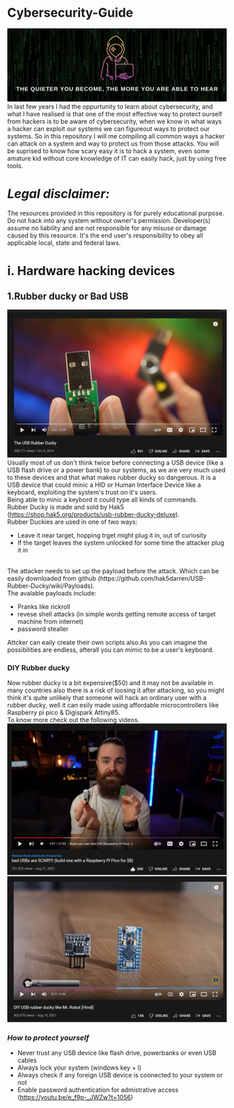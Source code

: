 # Cybersecurity-Guide
![](https://github.com/PratyayMallik1006/Cybersecurity-Guide/blob/main/images/header.png)
In last few years I had the oppurtunity to learn about cybersecurity, and what I have realised is that one of the most effective way to protect ourself from hackers is to be aware of cybersecurity, when we know in what ways a hacker can exploit our systems we can figureout ways to protect our systems. So in this repository I will me compiling all common ways a hacker can attack on a system and way to protect us from those attacks.
You will be suprised to know how scary easy it is to hack a system, even some amature kid without core knowledge of IT can easily hack, just by using free tools.

<h1><i>Legal disclaimer:</i></h1>
The resources provided in this repository is for purely educational purpose. Do not hack into any system without owner's permission. Developer(s) assume no liability and are not responsible for any misuse or damage caused by this resource. It's the end user's responsibility to obey all applicable local, state and federal laws. 

# i. Hardware hacking devices
## 1.Rubber ducky or Bad USB
[![rubber ducky](https://github.com/PratyayMallik1006/Cybersecurity-Guide/blob/main/images/rubber-ducky.PNG)](https://www.youtube.com/watch?v=sbKN8FhGnqg)
Usually most of us don't think twice before connecting a USB device (like a USB flash drive or a power bank) to our systems, as we are very much used to these devices and that what makes rubber ducky so dangerous. It is a USB device that could minic a HID or Human Interface Device like a keyboard, exploiting the system's trust on it's users.
<br>
Being able to minic a keybord it could type all kinds of commands.
<br>
Rubber Ducky is made and sold by Hak5 (https://shop.hak5.org/products/usb-rubber-ducky-deluxe).
<br>
Rubber Duckies are used in one of two ways:
- Leave it near target, hopping trget might plug it in, out of curiosity
- If the target leaves the system unlocked for some time the attacker plug it in
<br>
The attacker needs to set up the payload before the attack. Which can be easily downloaded from github (https://github.com/hak5darren/USB-Rubber-Ducky/wiki/Payloads).
<br>
The avalable payloads include:

- Pranks like rickroll
- revese shell attacks (in simple words getting remote access of target machine from internet)
- password stealler

Attcker can eaily create their own scripts also.As you can imagine the possibilities are endless, afterall you can mimic to be a user's keyboard.

### DIY Rubber ducky
Now rubber ducky is a bit expensive($50) and it may not be available in many countries also there is a risk of loosing it after attacking, so you might think it's quite unlikely that someone will hack an ordinary user with a rubber ducky, well it can esily made using affordable microcontrollers like Raspberry pi pico & Digispark Attiny85. <br>
To know more check out the following videos.
[![pico ducky](https://github.com/PratyayMallik1006/Cybersecurity-Guide/blob/main/images/pico-ducky.PNG)](https://www.youtube.com/watch?v=e_f9p-_JWZw)
[![rubber ducky](https://github.com/PratyayMallik1006/Cybersecurity-Guide/blob/main/images/digispark-ducky.PNG)](https://www.youtube.com/watch?v=YMqh4Q_CXYM)
 ### <i> How to protect yourself </i>
 - Never trust any USB device like flash drive, powerbanks or even USB cables
 - Always lock your system (windows key + l)
 - Always check if any foreign USB device is coonected to your system or not
 - Enable password authentication for admistrative access (https://youtu.be/e_f9p-_JWZw?t=1056)
